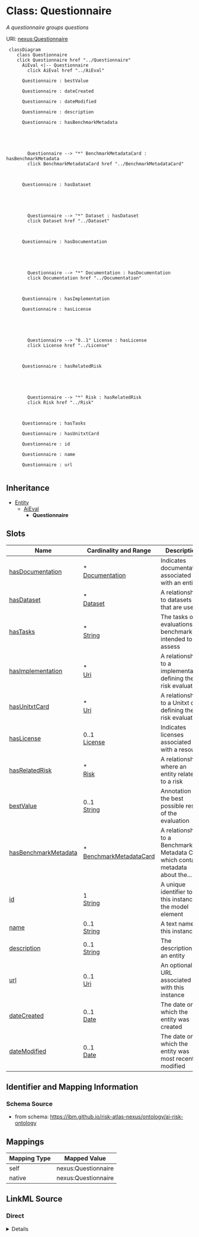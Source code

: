 

# Class: Questionnaire


_A questionnaire groups questions_





URI: [nexus:Questionnaire](https://ibm.github.io/risk-atlas-nexus/ontology/Questionnaire)






```mermaid
 classDiagram
    class Questionnaire
    click Questionnaire href "../Questionnaire"
      AiEval <|-- Questionnaire
        click AiEval href "../AiEval"

      Questionnaire : bestValue

      Questionnaire : dateCreated

      Questionnaire : dateModified

      Questionnaire : description

      Questionnaire : hasBenchmarkMetadata





        Questionnaire --> "*" BenchmarkMetadataCard : hasBenchmarkMetadata
        click BenchmarkMetadataCard href "../BenchmarkMetadataCard"



      Questionnaire : hasDataset





        Questionnaire --> "*" Dataset : hasDataset
        click Dataset href "../Dataset"



      Questionnaire : hasDocumentation





        Questionnaire --> "*" Documentation : hasDocumentation
        click Documentation href "../Documentation"



      Questionnaire : hasImplementation

      Questionnaire : hasLicense





        Questionnaire --> "0..1" License : hasLicense
        click License href "../License"



      Questionnaire : hasRelatedRisk





        Questionnaire --> "*" Risk : hasRelatedRisk
        click Risk href "../Risk"



      Questionnaire : hasTasks

      Questionnaire : hasUnitxtCard

      Questionnaire : id

      Questionnaire : name

      Questionnaire : url


```





## Inheritance
* [Entity](Entity.md)
    * [AiEval](AiEval.md)
        * **Questionnaire**



## Slots

| Name | Cardinality and Range | Description | Inheritance |
| ---  | --- | --- | --- |
| [hasDocumentation](hasDocumentation.md) | * <br/> [Documentation](Documentation.md) | Indicates documentation associated with an entity | [AiEval](AiEval.md) |
| [hasDataset](hasDataset.md) | * <br/> [Dataset](Dataset.md) | A relationship to datasets that are used | [AiEval](AiEval.md) |
| [hasTasks](hasTasks.md) | * <br/> [String](String.md) | The tasks or evaluations the benchmark is intended to assess | [AiEval](AiEval.md) |
| [hasImplementation](hasImplementation.md) | * <br/> [Uri](Uri.md) | A relationship to a implementation defining the risk evaluation | [AiEval](AiEval.md) |
| [hasUnitxtCard](hasUnitxtCard.md) | * <br/> [Uri](Uri.md) | A relationship to a Unitxt card defining the risk evaluation | [AiEval](AiEval.md) |
| [hasLicense](hasLicense.md) | 0..1 <br/> [License](License.md) | Indicates licenses associated with a resource | [AiEval](AiEval.md) |
| [hasRelatedRisk](hasRelatedRisk.md) | * <br/> [Risk](Risk.md) | A relationship where an entity relates to a risk | [AiEval](AiEval.md) |
| [bestValue](bestValue.md) | 0..1 <br/> [String](String.md) | Annotation of the best possible result of the evaluation | [AiEval](AiEval.md) |
| [hasBenchmarkMetadata](hasBenchmarkMetadata.md) | * <br/> [BenchmarkMetadataCard](BenchmarkMetadataCard.md) | A relationship to a Benchmark Metadata Card which contains metadata about the... | [AiEval](AiEval.md) |
| [id](id.md) | 1 <br/> [String](String.md) | A unique identifier to this instance of the model element | [Entity](Entity.md) |
| [name](name.md) | 0..1 <br/> [String](String.md) | A text name of this instance | [Entity](Entity.md) |
| [description](description.md) | 0..1 <br/> [String](String.md) | The description of an entity | [Entity](Entity.md) |
| [url](url.md) | 0..1 <br/> [Uri](Uri.md) | An optional URL associated with this instance | [Entity](Entity.md) |
| [dateCreated](dateCreated.md) | 0..1 <br/> [Date](Date.md) | The date on which the entity was created | [Entity](Entity.md) |
| [dateModified](dateModified.md) | 0..1 <br/> [Date](Date.md) | The date on which the entity was most recently modified | [Entity](Entity.md) |









## Identifier and Mapping Information







### Schema Source


* from schema: https://ibm.github.io/risk-atlas-nexus/ontology/ai-risk-ontology




## Mappings

| Mapping Type | Mapped Value |
| ---  | ---  |
| self | nexus:Questionnaire |
| native | nexus:Questionnaire |







## LinkML Source

<!-- TODO: investigate https://stackoverflow.com/questions/37606292/how-to-create-tabbed-code-blocks-in-mkdocs-or-sphinx -->

### Direct

<details>
```yaml
name: Questionnaire
description: A questionnaire groups questions
from_schema: https://ibm.github.io/risk-atlas-nexus/ontology/ai-risk-ontology
is_a: AiEval
slot_usage:
  composed_of:
    name: composed_of
    range: Question

```
</details>

### Induced

<details>
```yaml
name: Questionnaire
description: A questionnaire groups questions
from_schema: https://ibm.github.io/risk-atlas-nexus/ontology/ai-risk-ontology
is_a: AiEval
slot_usage:
  composed_of:
    name: composed_of
    range: Question
attributes:
  hasDocumentation:
    name: hasDocumentation
    description: Indicates documentation associated with an entity.
    from_schema: https://ibm.github.io/risk-atlas-nexus/ontology/ai-risk-ontology
    rank: 1000
    slot_uri: airo:hasDocumentation
    alias: hasDocumentation
    owner: Questionnaire
    domain_of:
    - Dataset
    - RiskTaxonomy
    - Action
    - AiEval
    - BenchmarkMetadataCard
    - BaseAi
    - LargeLanguageModelFamily
    range: Documentation
    multivalued: true
    inlined: false
  hasDataset:
    name: hasDataset
    description: A relationship to datasets that are used.
    from_schema: https://ibm.github.io/risk-atlas-nexus/ontology/ai-risk-ontology
    rank: 1000
    alias: hasDataset
    owner: Questionnaire
    domain_of:
    - AiEval
    range: Dataset
    multivalued: true
    inlined: false
  hasTasks:
    name: hasTasks
    description: The tasks or evaluations the benchmark is intended to assess.
    from_schema: https://ibm.github.io/risk-atlas-nexus/ontology/ai-risk-ontology
    rank: 1000
    alias: hasTasks
    owner: Questionnaire
    domain_of:
    - AiEval
    - BenchmarkMetadataCard
    range: string
    multivalued: true
    inlined: false
  hasImplementation:
    name: hasImplementation
    description: A relationship to a implementation defining the risk evaluation
    from_schema: https://ibm.github.io/risk-atlas-nexus/ontology/ai-risk-ontology
    rank: 1000
    slot_uri: schema:url
    alias: hasImplementation
    owner: Questionnaire
    domain_of:
    - AiEval
    range: uri
    multivalued: true
    inlined: false
  hasUnitxtCard:
    name: hasUnitxtCard
    description: A relationship to a Unitxt card defining the risk evaluation
    from_schema: https://ibm.github.io/risk-atlas-nexus/ontology/ai-risk-ontology
    rank: 1000
    slot_uri: schema:url
    alias: hasUnitxtCard
    owner: Questionnaire
    domain_of:
    - AiEval
    range: uri
    multivalued: true
    inlined: false
  hasLicense:
    name: hasLicense
    description: Indicates licenses associated with a resource
    from_schema: https://ibm.github.io/risk-atlas-nexus/ontology/ai-risk-ontology
    rank: 1000
    slot_uri: airo:hasLicense
    alias: hasLicense
    owner: Questionnaire
    domain_of:
    - Dataset
    - Documentation
    - RiskTaxonomy
    - AiEval
    - BenchmarkMetadataCard
    - BaseAi
    range: License
  hasRelatedRisk:
    name: hasRelatedRisk
    description: A relationship where an entity relates to a risk
    from_schema: https://ibm.github.io/risk-atlas-nexus/ontology/ai-risk-ontology
    rank: 1000
    domain: RiskConcept
    alias: hasRelatedRisk
    owner: Questionnaire
    domain_of:
    - Action
    - AiEval
    range: Risk
    multivalued: true
    inlined: false
  bestValue:
    name: bestValue
    description: Annotation of the best possible result of the evaluation
    from_schema: https://ibm.github.io/risk-atlas-nexus/ontology/ai-risk-ontology
    rank: 1000
    alias: bestValue
    owner: Questionnaire
    domain_of:
    - AiEval
    range: string
  hasBenchmarkMetadata:
    name: hasBenchmarkMetadata
    description: A relationship to a Benchmark Metadata Card which contains metadata
      about the benchmark.
    from_schema: https://ibm.github.io/risk-atlas-nexus/ontology/ai-risk-ontology
    rank: 1000
    domain: AiEval
    alias: hasBenchmarkMetadata
    owner: Questionnaire
    domain_of:
    - AiEval
    inverse: describesAiEval
    range: BenchmarkMetadataCard
    multivalued: true
    inlined: false
  id:
    name: id
    description: A unique identifier to this instance of the model element. Example
      identifiers include UUID, URI, URN, etc.
    from_schema: https://ibm.github.io/risk-atlas-nexus/ontology/ai-risk-ontology
    rank: 1000
    slot_uri: schema:identifier
    identifier: true
    alias: id
    owner: Questionnaire
    domain_of:
    - Entity
    range: string
    required: true
  name:
    name: name
    description: A text name of this instance.
    from_schema: https://ibm.github.io/risk-atlas-nexus/ontology/ai-risk-ontology
    rank: 1000
    slot_uri: schema:name
    alias: name
    owner: Questionnaire
    domain_of:
    - Entity
    - BenchmarkMetadataCard
    range: string
  description:
    name: description
    description: The description of an entity
    from_schema: https://ibm.github.io/risk-atlas-nexus/ontology/ai-risk-ontology
    rank: 1000
    slot_uri: schema:description
    alias: description
    owner: Questionnaire
    domain_of:
    - Entity
    range: string
  url:
    name: url
    description: An optional URL associated with this instance.
    from_schema: https://ibm.github.io/risk-atlas-nexus/ontology/ai-risk-ontology
    rank: 1000
    slot_uri: schema:url
    alias: url
    owner: Questionnaire
    domain_of:
    - Entity
    range: uri
  dateCreated:
    name: dateCreated
    description: The date on which the entity was created.
    from_schema: https://ibm.github.io/risk-atlas-nexus/ontology/ai-risk-ontology
    rank: 1000
    slot_uri: schema:dateCreated
    alias: dateCreated
    owner: Questionnaire
    domain_of:
    - Entity
    range: date
    required: false
  dateModified:
    name: dateModified
    description: The date on which the entity was most recently modified.
    from_schema: https://ibm.github.io/risk-atlas-nexus/ontology/ai-risk-ontology
    rank: 1000
    slot_uri: schema:dateModified
    alias: dateModified
    owner: Questionnaire
    domain_of:
    - Entity
    range: date
    required: false

```
</details>
